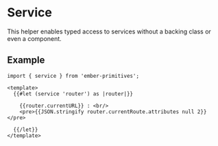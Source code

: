 # Service

This helper enables typed access to services without a backing class or even a component.

## Example 

```gjs live preview 
import { service } from 'ember-primitives';

<template>
  {{#let (service 'router') as |router|}}

    {{router.currentURL}} : <br/>
    <pre>{{JSON.stringify router.currentRoute.attributes null 2}}</pre>

  {{/let}}
</template>
```

